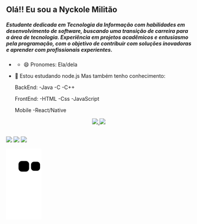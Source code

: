 ## Olá!! Eu sou a Nyckole Militão
##### Estudante dedicada em Tecnologia da Informação com habilidades em desenvolvimento de software, buscando uma transição de carreira para a área de tecnologia. Experiência em projetos acadêmicos e entusiasmo pela programação, com o objetivo de contribuir com soluções inovadoras e aprender com profissionais experientes. 

- - 😄 Pronomes: Ela/dela

- 🌱 Estou estudando node.js
  Mas também tenho conhecimento:

  BackEnd:
  -Java
  -C
  -C++
  

  FrontEnd:
  -HTML
  -Css
  -JavaScript

  Mobile
  -React/Native



<div align="center">
  <a href="https://github.com/NyckoleMilitao">
  <img height="180em" src="https://github-readme-stats.vercel.app/api?username=NyckoleMilitao&show_icons=true&theme=dracula&include_all_commits=true&count_private=true"/>
  <img height="180em" src="https://github-readme-stats.vercel.app/api/top-langs/?username=NyckoleMilitao&layout=compact&langs_count=7&theme=dracula"/>
</div>

##

<div>
 <a href="https://instagram.com/nyckolemilitao27" target="_blank"><img src="https://img.shields.io/badge/-Instagram-%23E4405F?style=for-the-badge&logo=instagram&logoColor=white" target="_blank"></a>
  <a href = "mailto:nyckolemilitao@gmail.com"><img src="https://img.shields.io/badge/-Gmail-%23333?style=for-the-badge&logo=gmail&logoColor=white" target="_blank"></a>
  <a href="https://www.linkedin.com/in/nyckole-milit%C3%A3o-b81556192/" target="_blank"><img src="https://img.shields.io/badge/-LinkedIn-%230077B5?style=for-the-badge&logo=linkedin&logoColor=white" target="_blank">
  
  ![Snake animation](https://github.com/rafaballerini/rafaballerini/blob/output/github-contribution-grid-snake.svg)
  
</div>
